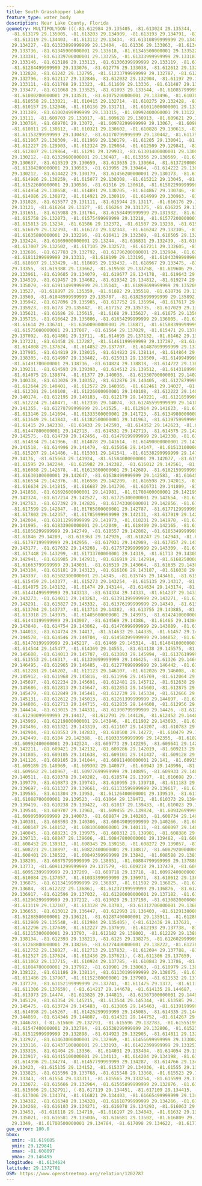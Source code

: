 ```yaml
---
title: South Grasshopper Lake
feature_type: water_body
description: Near Lake County, Florida
geometry: MULTIPOLYGON (((-81.612984 29.135405, -81.613024 29.135344, -81.613136 29.135143,
  -81.613179 29.135005, -81.613203 29.134909, -81.613193 29.134791, -81.613158 29.134634,
  -81.613119 29.134403, -81.613112 29.13434, -81.61310899999999 29.134304, -81.61313
  29.134227, -81.61323899999999 29.13404, -81.61336 29.133863, -81.61341899999999
  29.133736, -81.61345900000001 29.133618, -81.61346500000001 29.133522, -81.61344800000001
  29.133381, -81.61339700000001 29.133255, -81.61333999999999 29.133187, -81.613255
  29.133146, -81.613186 29.133113, -81.61306399999999 29.133119, -81.612926 29.133106,
  -81.61284499999999 29.133076, -81.612776 29.133038, -81.612612 29.132899, -81.612514
  29.132828, -81.61242 29.132795, -81.61233799999999 29.132787, -81.61221999999999
  29.132796, -81.612117 29.132846, -81.612032 29.132904, -81.61197 29.132954, -81.61184900000001
  29.133111, -81.611768 29.13323, -81.611609 29.13336, -81.611487 29.13341, -81.61129
  29.133477, -81.611068 29.133525, -81.61093 29.133544, -81.61085799999999 29.133539,
  -81.61080200000001 29.133531, -81.61075200000001 29.133496, -81.610704 29.133424,
  -81.610558 29.133021, -81.610415 29.132714, -81.610275 29.132428, -81.610196 29.132247,
  -81.610157 29.132046, -81.610136 29.131711, -81.61011000000001 29.13154, -81.610072
  29.131389, -81.61002499999999 29.131315, -81.60992400000001 29.13122, -81.609773
  29.13111, -81.609703 29.131017, -81.609628 29.130913, -81.609621 29.130833, -81.60964199999999
  29.130764, -81.609701 29.13072, -81.60978299999999 29.13067, -81.609892 29.130631,
  -81.610011 29.130612, -81.610321 29.130602, -81.610828 29.130613, -81.611154 29.13056,
  -81.61153299999999 29.130492, -81.61170799999999 29.130442, -81.61179199999999 29.130383,
  -81.611867 29.130309, -81.611969 29.130179, -81.61205 29.130041, -81.612137 29.129972,
  -81.612227 29.129903, -81.612324 29.129864, -81.612509 29.129841, -81.612691 29.129843,
  -81.612807 29.129864, -81.61291 29.129933, -81.61301400000001 29.130023, -81.613157
  29.130212, -81.61329600000001 29.130487, -81.613356 29.130569, -81.61342500000001
  29.130637, -81.613519 29.130659, -81.613635 29.130664, -81.61372900000001 29.130644,
  -81.61384200000001 29.130583, -81.613995 29.130464, -81.614222 29.130257, -81.61430900000001
  29.130212, -81.614422 29.130179, -81.61456200000001 29.130173, -81.614785 29.130199,
  -81.614986 29.130259, -81.615077 29.130308, -81.615212 29.13045, -81.615241 29.130549,
  -81.61522600000001 29.130596, -81.61516 29.130618, -81.61502299999999 29.130638,
  -81.614954 29.130658, -81.614891 29.130705, -81.614867 29.130746, -81.614873 29.130812,
  -81.614886 29.130872, -81.614921 29.130919, -81.614999 29.130963, -81.61520400000001
  29.131028, -81.615577 29.131111, -81.615944 29.13117, -81.616176 29.131191, -81.616232
  29.13121, -81.616264 29.13127, -81.616264 29.131375, -81.616225 29.131507, -81.616103
  29.131651, -81.615988 29.131764, -81.61584499999999 29.131932, -81.61578 29.132018,
  -81.615758 29.132073, -81.61575499999999 29.13218, -81.61577200000001 29.132279,
  -81.615813 29.13234, -81.61586 29.132372, -81.61587 29.13238, -81.615982 29.132399,
  -81.616079 29.132393, -81.616173 29.132343, -81.616242 29.132305, -81.616285 29.13229,
  -81.61635800000001 29.132296, -81.616411 29.132309, -81.616505 29.132375, -81.61659
  29.132424, -81.61669000000001 29.13244, -81.616831 29.132439, -81.616906 29.132455,
  -81.617007 29.132502, -81.617105 29.132573, -81.617211 29.132605, -81.61747200000001
  29.132686, -81.617783 29.132792, -81.61796200000001 29.132904, -81.618047 29.132984,
  -81.61811299999999 29.13311, -81.618199 29.133195, -81.61843399999999 29.133348,
  -81.618607 29.133429, -81.618695 29.133432, -81.618967 29.133475, -81.61919399999999
  29.13355, -81.619388 29.133662, -81.619508 29.133758, -81.619606 29.133862, -81.619666
  29.133961, -81.619685 29.134079, -81.619677 29.134178, -81.619643 29.134343, -81.619569
  29.134519, -81.619457 29.134682, -81.619342 29.134812, -81.619274 29.134928, -81.619196
  29.135079, -81.61911499999999 29.135143, -81.61899699999999 29.135209, -81.618928
  29.13527, -81.618897 29.135359, -81.61882 29.135518, -81.618736 29.135609, -81.618649
  29.13569, -81.61848999999999 29.135787, -81.61825899999999 29.135892, -81.618087
  29.135942, -81.617896 29.135985, -81.617752 29.135994, -81.617617 29.135972, -81.61745999999999
  29.135923, -81.6173 29.135842, -81.617152 29.135735, -81.617029 29.135651, -81.616947
  29.135621, -81.61686 29.135615, -81.6168 29.135627, -81.61675 29.13566, -81.616697
  29.135715, -81.616642 29.135806, -81.61654299999999 29.136005, -81.61631 29.136471,
  -81.61614 29.136741, -81.61600900000001 29.136871, -81.61588399999999 29.136937,
  -81.61575000000001 29.137007, -81.61564 29.137029, -81.615471 29.13706, -81.615146
  29.137092, -81.614801 29.13711, -81.614695 29.137132, -81.61462 29.137174, -81.614586
  29.137221, -81.61458 29.137287, -81.61461199999999 29.137397, -81.614716 29.13752,
  -81.614808 29.137624, -81.614852 29.137707, -81.61487099999999 29.137806, -81.61483699999999
  29.137905, -81.614819 29.138015, -81.614823 29.138114, -81.614864 29.138218, -81.614946
  29.138305, -81.614997 29.138402, -81.615013 29.138509, -81.61499499999999 29.138589,
  -81.61491700000001 29.138716, -81.614824 29.138818, -81.614722 29.138991, -81.61465099999999
  29.139211, -81.614593 29.139393, -81.614512 29.139512, -81.61431899999999 29.139692,
  -81.614075 29.139874, -81.61377 29.140038, -81.61330700000001 29.140241, -81.613063
  29.140338, -81.613026 29.140352, -81.612876 29.140405, -81.61278799999999 29.140411,
  -81.612644 29.140401, -81.612572 29.140365, -81.612461 29.14027, -81.612342 29.140138,
  -81.612301 29.140108, -81.61226000000001 29.140108, -81.612222 29.140136, -81.61219800000001
  29.140174, -81.612195 29.140183, -81.612179 29.140221, -81.61218599999999 29.140287,
  -81.612224 29.140471, -81.612336 29.14074, -81.61245599999999 29.141015, -81.612668
  29.141355, -81.61278799999999 29.141525, -81.612914 29.141623, -81.613005 29.141667,
  -81.613146 29.141694, -81.61333500000001 29.141723, -81.61349800000001 29.141772,
  -81.613649 29.141843, -81.61382500000001 29.141963, -81.61397599999999 29.142124,
  -81.61415 29.142338, -81.61433 29.142593, -81.614352 29.142623, -81.614424 29.142697,
  -81.61447800000001 29.142713, -81.614531 29.142719, -81.614575 29.142694, -81.61467399999999
  29.142575, -81.614739 29.142456, -81.61479199999999 29.142338, -81.614816 29.14225,
  -81.614834 29.141966, -81.614878 29.141614, -81.61490000000001 29.141556, -81.614937
  29.141518, -81.614996 29.141479, -81.615056 29.14147, -81.61513100000001 29.14147,
  -81.615207 29.141486, -81.615301 29.141541, -81.61538299999999 29.141604, -81.615512
  29.14176, -81.615663 29.141924, -81.61584000000001 29.142077, -81.615903 29.142159,
  -81.61595 29.142244, -81.615982 29.142382, -81.616012 29.142561, -81.616044 29.142637,
  -81.616088 29.142678, -81.61613800000001 29.142689, -81.61621599999999 29.142686,
  -81.61630100000001 29.142647, -81.61638499999999 29.142583, -81.61645900000001 29.142503,
  -81.616534 29.142376, -81.616586 29.142209, -81.616598 29.142013, -81.616609 29.141854,
  -81.616634 29.141815, -81.616687 29.141796, -81.616731 29.141809, -81.61681900000001
  29.141858, -81.61692600000001 29.141981, -81.61708400000001 29.142195, -81.617148
  29.142324, -81.617214 29.142527, -81.61725300000001 29.142654, -81.61731899999999
  29.142763, -81.617392 29.142826, -81.61743300000001 29.142856, -81.61752 29.142867,
  -81.617599 29.142847, -81.61765800000001 29.142787, -81.61771299999999 29.142649,
  -81.617802 29.142357, -81.61785999999999 29.142131, -81.617919 29.142054, -81.617982
  29.142004, -81.61811299999999 29.141973, -81.618201 29.141978, -81.61828300000001
  29.141995, -81.61833900000001 29.142049, -81.618409 29.142165, -81.618466 29.142305,
  -81.61856299999999 29.142749, -81.618557 29.142802, -81.61853499999999 29.14284,
  -81.61846 29.14289, -81.618363 29.142926, -81.618247 29.142943, -81.618078 29.14295,
  -81.61797199999999 29.142956, -81.617931 29.142989, -81.617857 29.143047, -81.617738
  29.143177, -81.617632 29.143268, -81.61757299999999 29.143309, -81.617529 29.143318,
  -81.617448 29.143299, -81.61733700000001 29.14319, -81.61713 29.143009, -81.617057
  29.142941, -81.616985 29.142911, -81.616919 29.142914, -81.61682500000001 29.142939,
  -81.61663799999999 29.143031, -81.616519 29.143064, -81.61635 29.14309, -81.616238
  29.143104, -81.616181 29.143123, -81.616106 29.143187, -81.616038 29.143256, -81.61590099999999
  29.143397, -81.61582300000001 29.14345, -81.615745 29.143461, -81.615616 29.143442,
  -81.615459 29.143377, -81.615273 29.143254, -81.615135 29.14317, -81.61501 29.14314,
  -81.614875 29.143132, -81.61474 29.143144, -81.614634 29.143174, -81.614487 29.143274,
  -81.61441499999999 29.143313, -81.614334 29.14333, -81.614237 29.143317, -81.614086
  29.143273, -81.614011 29.143263, -81.61391399999999 29.143271, -81.61385199999999
  29.143291, -81.613827 29.143332, -81.61376199999999 29.14349, -81.613713 29.14363,
  -81.613704 29.143737, -81.613714 29.14382, -81.613755 29.143885, -81.613805 29.143932,
  -81.613918 29.143975, -81.61405600000001 29.143975, -81.61424100000001 29.143949,
  -81.61443199999999 29.143907, -81.614569 29.14386, -81.61465 29.143846, -81.614726
  29.143848, -81.614754 29.143862, -81.61476999999999 29.143889, -81.61476999999999
  29.144013, -81.614724 29.14417, -81.614632 29.144335, -81.61457 29.144476, -81.614542
  29.144578, -81.614546 29.144704, -81.61458399999999 29.144852, -81.61467 29.145072,
  -81.61470199999999 29.145217, -81.61469 29.145314, -81.61464100000001 29.145399,
  -81.614544 29.145477, -81.614369 29.14553, -81.614138 29.145575, -81.61406599999999
  29.145608, -81.614013 29.145707, -81.613893 29.145994, -81.61376199999999 29.146165,
  -81.613553 29.146317, -81.61339099999999 29.146425, -81.61326 29.146478, -81.613125
  29.146495, -81.612965 29.146485, -81.61277699999999 29.146442, -81.612447 29.146289,
  -81.612281 29.146202, -81.612123 29.146107, -81.612026 29.146008, -81.61198400000001
  29.145912, -81.611968 29.145816, -81.611996 29.145769, -81.612064 29.145719, -81.612121
  29.145697, -81.612234 29.145691, -81.612481 29.145712, -81.612638 29.145708, -81.612735
  29.145686, -81.612813 29.145647, -81.612853 29.145603, -81.612875 29.145556, -81.612875
  29.145479, -81.612849 29.145441, -81.612739 29.145334, -81.612666 29.145243, -81.61262499999999
  29.145131, -81.612612 29.145013, -81.61261399999999 29.144897, -81.61264199999999
  29.144806, -81.612713 29.144715, -81.612835 29.144608, -81.612956 29.144486, -81.613006
  29.144414, -81.613015 29.144331, -81.61300799999999 29.14426, -81.61297 29.144205,
  -81.61290099999999 29.14417, -81.612791 29.144126, -81.612452 29.144023, -81.61236100000001
  29.143969, -81.61219800000001 29.143846, -81.611902 29.143693, -81.61157799999999
  29.143486, -81.611321 29.143319, -81.611107 29.143207, -81.610783 29.143022, -81.61060999999999
  29.142904, -81.610553 29.142833, -81.610508 29.14272, -81.610479 29.142539, -81.610451
  29.142449, -81.6104 29.142388, -81.61033399999999 29.142355, -81.610243 29.142337,
  -81.60992400000001 29.142324, -81.609773 29.142295, -81.609641 29.142254, -81.609538
  29.142211, -81.609421 29.142132, -81.609286 29.142019, -81.609213 29.141926, -81.60914099999999
  29.141805, -81.609105 29.141638, -81.609101 29.141437, -81.609128 29.141231, -81.609112
  29.141126, -81.609105 29.141044, -81.60911400000001 29.141, -81.609151 29.140975,
  -81.609189 29.140969, -81.609302 29.140977, -81.60943 29.140996, -81.609577 29.140987,
  -81.609662 29.140967, -81.60977699999999 29.140895, -81.609933 29.140751, -81.610148
  29.140511, -81.610378 29.140202, -81.610574 29.13997, -81.610698 29.139843, -81.61077899999999
  29.139779, -81.610873 29.139743, -81.610995 29.139718, -81.611183 29.139706, -81.61129
  29.139697, -81.611327 29.139661, -81.61133599999999 29.139617, -81.61132600000001
  29.139565, -81.611304 29.13953, -81.61126400000001 29.139519, -81.611013 29.139534,
  -81.61088700000001 29.139523, -81.61064 29.139472, -81.610373 29.139424, -81.610263
  29.139419, -81.610238 29.139422, -81.61017 29.139433, -81.610023 29.139469, -81.609854
  29.139544, -81.609707 29.13963, -81.609455 29.139824, -81.60932699999999 29.139902,
  -81.60909599999999 29.140073, -81.608874 29.140203, -81.608734 29.140273, -81.60865200000001
  29.140301, -81.608593 29.140306, -81.60849899999999 29.140266, -81.608238 29.140187,
  -81.608147 29.140152, -81.60810600000001 29.140111, -81.608097 29.140083, -81.60812799999999
  29.140045, -81.608231 29.139975, -81.608312 29.139901, -81.608386 29.139801, -81.608442
  29.139713, -81.60847 29.139606, -81.60847800000001 29.139482, -81.608465 29.139375,
  -81.608452 29.139312, -81.608345 29.139158, -81.608272 29.139057, -81.608244 29.138977,
  -81.608221 29.138897, -81.60822400000001 29.138817, -81.60829200000001 29.13868,
  -81.608401 29.138522, -81.60849399999999 29.13842, -81.608588 29.138318, -81.60866799999999
  29.138205, -81.60875799999999 29.138051, -81.60884799999999 29.137888, -81.608976
  29.13773, -81.60911299999999 29.137579, -81.609218 29.137479, -81.609381 29.137355,
  -81.60952399999999 29.137269, -81.609718 29.13718, -81.60992400000001 29.137107,
  -81.610084 29.137057, -81.61033399999999 29.136971, -81.610612 29.136912, -81.610941
  29.136875, -81.61134199999999 29.136837, -81.611592 29.136825, -81.61189899999999
  29.13684, -81.612222 29.136861, -81.61237199999999 29.136876, -81.61245099999999
  29.136917, -81.612596 29.137032, -81.61280600000001 29.137182, -81.612866 29.137207,
  -81.61296299999999 29.137212, -81.613029 29.137198, -81.61308200000001 29.137162,
  -81.613119 29.137107, -81.613128 29.13703, -81.61312700000001 29.136867, -81.61308200000001
  29.136653, -81.613012 29.136447, -81.612993 29.136403, -81.61291300000001 29.136222,
  -81.61288500000001 29.136121, -81.61287400000001 29.135911, -81.612888 29.135669,
  -81.612909 29.135548, -81.612984 29.135405), (-81.612436 29.137621, -81.612342 29.13763,
  -81.612296 29.137649, -81.612227 29.137699, -81.612193 29.137738, -81.612162 29.137823,
  -81.61215300000001 29.13793, -81.612182 29.138002, -81.612229 29.138068, -81.612289
  29.138134, -81.612393 29.138213, -81.6125 29.138275, -81.61260299999999 29.138286,
  -81.61268800000001 29.138266, -81.61274400000001 29.138222, -81.612765 29.138162,
  -81.612752 29.138027, -81.612713 29.137832, -81.612694 29.137788, -81.61259 29.137656,
  -81.612527 29.137624, -81.612436 29.137621), (-81.611306 29.137659, -81.611193 29.137671,
  -81.611062 29.137715, -81.610924 29.137785, -81.610843 29.13786, -81.610831 29.137923,
  -81.61084700000001 29.137992, -81.610901 29.138063, -81.610979 29.138109, -81.61107699999999
  29.138122, -81.611186 29.138114, -81.61130199999999 29.138075, -81.611411 29.138025,
  -81.611486 29.137967, -81.61152300000001 29.137909, -81.611532 29.137815, -81.611535
  29.137779, -81.61152199999999 29.137741, -81.611475 29.1377, -81.611397 29.13767,
  -81.611306 29.137659), (-81.614217 29.144678, -81.614135 29.144687, -81.614063 29.144698,
  -81.613973 29.14474, -81.613826 29.144815, -81.61367300000001 29.144956, -81.613574
  29.145129, -81.61354 29.145215, -81.613544 29.145344, -81.613585 29.145429, -81.613652
  29.145475, -81.613724 29.145483, -81.613805 29.145463, -81.61391999999999 29.1454,
  -81.614098 29.145267, -81.61426299999999 29.145085, -81.614335 29.144974, -81.61435299999999
  29.144859, -81.614346 29.144807, -81.614321 29.144752, -81.614267 29.144695, -81.614217
  29.144678), (-81.615606 29.132791, -81.615596 29.132783, -81.61555199999999 29.132781,
  -81.61547400000001 29.132784, -81.61538299999999 29.132806, -81.61523 29.132864,
  -81.61512999999999 29.132898, -81.614923 29.132905, -81.614811 29.132902, -81.614733
  29.132927, -81.61463000000001 29.132969, -81.61456699999999 29.133002, -81.614464
  29.133116, -81.61437100000001 29.133193, -81.61422399999999 29.133257, -81.614105
  29.133315, -81.61404 29.13336, -81.614031 29.133404, -81.614054 29.13361, -81.614118
  29.133917, -81.61415100000001 29.134113, -81.614204 29.134198, -81.614283 29.134252,
  -81.614396 29.134274, -81.61457799999999 29.134287, -81.614766 29.134261, -81.614941
  29.13423, -81.615135 29.134152, -81.615337 29.134036, -81.61555 29.133908, -81.615596
  29.133825, -81.615596 29.133768, -81.615548 29.13368, -81.615523 29.133576, -81.61551900000001
  29.13343, -81.61554 29.133311, -81.615565 29.133254, -81.615599 29.133185, -81.615645
  29.133072, -81.615666 29.132964, -81.61565899999999 29.132876, -81.615627 29.132808,
  -81.615606 29.132791), (-81.617119 29.134451, -81.617109 29.134415, -81.617059 29.134383,
  -81.617006 29.134374, -81.616821 29.134403, -81.61665499999999 29.134404, -81.616502
  29.134382, -81.616348 29.134328, -81.61618799999999 29.134266, -81.61613800000001
  29.134268, -81.616103 29.134271, -81.616078 29.134293, -81.616063 29.134368, -81.616073
  29.13453, -81.616118 29.134719, -81.616197 29.134843, -81.61632 29.134944, -81.616452
  29.135021, -81.616581 29.135036, -81.616681 29.13502, -81.616809 29.134972, -81.616899
  29.1349, -81.61700500000001 29.134784, -81.617098 29.134622, -81.617119 29.134451)))
geo_error: 100.0
bbox:
  xmin: -81.619685
  ymin: 29.129841
  xmax: -81.608097
  ymax: 29.146495
longitude: -81.6134624
latitude: 29.1372701
OSM: https://www.openstreetmap.org/relation/1202787
---
```

